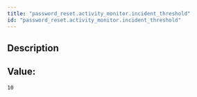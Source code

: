 ```yaml
---
title: "password_reset.activity_monitor.incident_threshold"
id: "password_reset.activity_monitor.incident_threshold"
---
```

## Description



## Value: 
```
10
```